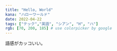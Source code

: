 ```yaml
---
title: "Hello, World"
kana: "ハローワールド"
date: 2022-04-22
tags: ["テック","英語", "シアン", "H", "ハ"] 
rgb: [70, 200, 185] # use colorpicker by google
---
```


語感がカッコいい。